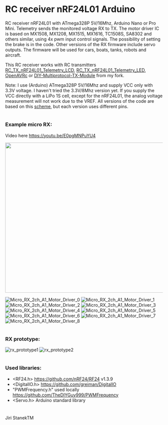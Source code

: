 # RC receiver nRF24L01 Arduino
RC receiver nRF24L01 with ATmega328P 5V/16Mhz, Arduino Nano or Pro Mini.
Telemetry sends the monitored voltage RX to TX. 
The motor driver IC is based on MX1508, MX1208, MX1515, MX1616, TC1508S, SA8302 and others similar, using 4x pwm input control signals.
The possibility of setting the brake is in the code.
Other versions of the RX firmware include servo outputs.
The firmware will be used for cars, boats, tanks, robots and aircraft.

This RC receiver works with RC transmitters [RC_TX_nRF24L01_Telemetry_LCD](https://github.com/stanekTM/RC_TX_nRF24L01_Telemetry_LCD), 
[RC_TX_nRF24L01_Telemetry_LED](https://github.com/stanekTM/RC_TX_nRF24L01_Telemetry_LED), 
[OpenAVRc](https://github.com/stanekTM/OpenAVRc_Dev) or [DIY-Multiprotocol-TX-Module](https://github.com/stanekTM/DIY-Multiprotocol-TX-Module) from my fork.

Note: I use (Arduino) ATmega328P 5V/16Mhz and supply VCC only with 3.3V voltage. 
I haven't tried the 3.3V/8Mhz version yet. 
If you supply the VCC directly with a LiPo 1S cell, except for the nRF24L01, the analog voltage measurement will not work due to the VREF. 
All versions of the code are based on this [scheme](https://raw.githubusercontent.com/stanekTM/RC_RX_nRF24L01_Telemetry_Motor_Driver_Servo/master/documents/Schema_Micro_RX_2ch_A1_Motor_Driver.PNG), but each version uses different pins.
#
### Example micro RX:
Video here https://youtu.be/E0pgMNPuYU4

<img src="https://raw.githubusercontent.com/stanekTM/RC_RX_nRF24L01_Telemetry_Motor_Driver_Servo/master/documents/Micro_RX_2ch_A1_Motor_Driver_0.jpg" width="600" height="479" />

![Micro_RX_2ch_A1_Motor_Driver_0](https://raw.githubusercontent.com/stanekTM/RC_RX_nRF24L01_Telemetry_Motor_Driver_Servo/master/documents/Micro_RX_2ch_A1_Motor_Driver_0.jpg)
![Micro_RX_2ch_A1_Motor_Driver_1](https://raw.githubusercontent.com/stanekTM/RC_RX_nRF24L01_Telemetry_Motor_Driver_Servo/master/documents/Micro_RX_2ch_A1_Motor_Driver_1.jpg)
![Micro_RX_2ch_A1_Motor_Driver_2](https://raw.githubusercontent.com/stanekTM/RC_RX_nRF24L01_Telemetry_Motor_Driver_Servo/master/documents/Micro_RX_2ch_A1_Motor_Driver_2.jpg)
![Micro_RX_2ch_A1_Motor_Driver_3](https://raw.githubusercontent.com/stanekTM/RC_RX_nRF24L01_Telemetry_Motor_Driver_Servo/master/documents/Micro_RX_2ch_A1_Motor_Driver_3.jpg)
![Micro_RX_2ch_A1_Motor_Driver_4](https://raw.githubusercontent.com/stanekTM/RC_RX_nRF24L01_Telemetry_Motor_Driver_Servo/master/documents/Micro_RX_2ch_A1_Motor_Driver_4.jpg)
![Micro_RX_2ch_A1_Motor_Driver_5](https://raw.githubusercontent.com/stanekTM/RC_RX_nRF24L01_Telemetry_Motor_Driver_Servo/master/documents/Micro_RX_2ch_A1_Motor_Driver_5.jpg)
![Micro_RX_2ch_A1_Motor_Driver_6](https://raw.githubusercontent.com/stanekTM/RC_RX_nRF24L01_Telemetry_Motor_Driver_Servo/master/documents/Micro_RX_2ch_A1_Motor_Driver_6.jpg)
![Micro_RX_2ch_A1_Motor_Driver_7](https://raw.githubusercontent.com/stanekTM/RC_RX_nRF24L01_Telemetry_Motor_Driver_Servo/master/documents/Micro_RX_2ch_A1_Motor_Driver_7.jpg)
![Micro_RX_2ch_A1_Motor_Driver_8](https://raw.githubusercontent.com/stanekTM/RC_RX_nRF24L01_Telemetry_Motor_Driver_Servo/master/documents/Micro_RX_2ch_A1_Motor_Driver_8.jpg)
#
### RX prototype: 
![rx_prototype1](https://raw.githubusercontent.com/stanekTM/RC_RX_nRF24L01_Telemetry_Motor_Driver_Servo/master/documents/rx_prototype1.jpg)
![rx_prototype2](https://raw.githubusercontent.com/stanekTM/RC_RX_nRF24L01_Telemetry_Motor_Driver_Servo/master/documents/rx_prototype2.jpg)
#
### Used libraries:
* <RF24.h>                      https://github.com/nRF24/RF24 v1.3.9
* <DigitalIO.h>                 https://github.com/greiman/DigitalIO
* "PWMFrequency.h" used locally https://github.com/TheDIYGuy999/PWMFrequency
* <Servo.h>        Arduino standard library
#
Jiri StanekTM
